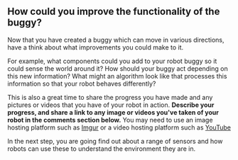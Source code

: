 [comment]: # (
Is this step open? Y/N
If so, short description of this step:
Related links:
Related files:
)

## How could you improve the functionality of the buggy?

Now that you have created a buggy which can move in various directions, have a think about what improvements you could make to it. 

For example, what components could you add to your robot buggy so it could sense the world around it? How should your buggy act depending on this new information? What might an algorithm look like that processes this information so that your robot behaves differently?

This is also a great time to share the progress you have made and any pictures or videos that you have of your robot in action. **Describe your progress, and share a link to any image or videos you've taken of your robot in the comments section below.** You may need to use an image hosting platform such as [Imgur](https://imgur.com/) or a video hosting platform such as [YouTube](https://www.youtube.com)

In the next step, you are going find out about a range of sensors and how robots can use these to understand the environment they are in.
